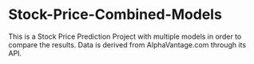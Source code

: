 # Stock-Price-Combined-Models
This is a Stock Price Prediction Project with multiple models in order to compare the results. Data is derived from AlphaVantage.com through its API.
